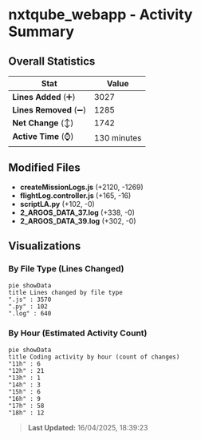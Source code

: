 # nxtqube_webapp - Activity Summary 

## Overall Statistics

| Stat                   | Value                                                             |
| ---------------------- | ----------------------------------------------------------------- |
| **Lines Added** (➕)   | 3027                                          |
| **Lines Removed** (➖) | 1285                                        |
| **Net Change** (↕)    | 1742                |
| **Active Time** (⌚)   | 130 minutes |


## Modified Files
- **createMissionLogs.js** (+2120, -1269)
- **flightLog.controller.js** (+165, -16)
- **scriptLA.py** (+102, -0)
- **2_ARGOS_DATA_37.log** (+338, -0)
- **2_ARGOS_DATA_39.log** (+302, -0)

## Visualizations

### By File Type (Lines Changed)

```mermaid
pie showData
title Lines changed by file type
".js" : 3570
".py" : 102
".log" : 640
```

### By Hour (Estimated Activity Count)

```mermaid
pie showData
title Coding activity by hour (count of changes)
"11h" : 6
"12h" : 21
"13h" : 1
"14h" : 3
"15h" : 6
"16h" : 9
"17h" : 58
"18h" : 12
```


> **Last Updated:** 16/04/2025, 18:39:23